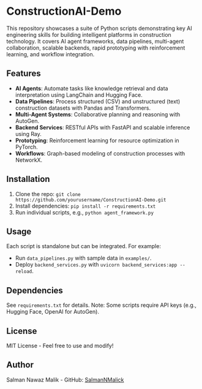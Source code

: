 # ConstructionAI-Demo

This repository showcases a suite of Python scripts demonstrating key AI engineering skills for building intelligent platforms in construction technology. It covers AI agent frameworks, data pipelines, multi-agent collaboration, scalable backends, rapid prototyping with reinforcement learning, and workflow integration.

## Features
- **AI Agents**: Automate tasks like knowledge retrieval and data interpretation using LangChain and Hugging Face.
- **Data Pipelines**: Process structured (CSV) and unstructured (text) construction datasets with Pandas and Transformers.
- **Multi-Agent Systems**: Collaborative planning and reasoning with AutoGen.
- **Backend Services**: RESTful APIs with FastAPI and scalable inference using Ray.
- **Prototyping**: Reinforcement learning for resource optimization in PyTorch.
- **Workflows**: Graph-based modeling of construction processes with NetworkX.

## Installation
1. Clone the repo: `git clone https://github.com/yourusername/ConstructionAI-Demo.git`
2. Install dependencies: `pip install -r requirements.txt`
3. Run individual scripts, e.g., `python agent_framework.py`

## Usage
Each script is standalone but can be integrated. For example:
- Run `data_pipelines.py` with sample data in `examples/`.
- Deploy `backend_services.py` with `uvicorn backend_services:app --reload`.

## Dependencies
See `requirements.txt` for details. Note: Some scripts require API keys (e.g., Hugging Face, OpenAI for AutoGen).

## License
MIT License - Feel free to use and modify!

## Author
Salman Nawaz Malik - GitHub: [SalmanNMalick](https://github.com/SalmanNMalick)
